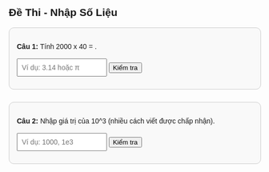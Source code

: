 <!DOCTYPE html>
<html lang="vi">
<head>
  <meta charset="UTF-8">
  <title>Đề Thi - Nhiều Đáp Án Đúng</title>
  <style>
    body {
      font-family: Arial, sans-serif;
      margin: 30px;
    }
    .question {
      margin-bottom: 25px;
      padding: 15px;
      border: 1px solid #ccc;
      border-radius: 10px;
      background-color: #f9f9f9;
    }
    input {
      padding: 8px;
      font-size: 14px;
      width: 180px;
    }
    .result {
      margin-top: 10px;
      font-weight: bold;
    }
    .correct {
      color: green;
    }
    .incorrect {
      color: red;
    }
    button {
      margin-top: 10px;
    }
  </style>
</head>
<body>

  <h2>Đề Thi - Nhập Số Liệu </h2>

  <div class="question" data-answers="80000, 80.000">
    <p><strong>Câu 1:</strong> Tính 2000 x 40 = .</p>
    <input type="text" placeholder="Ví dụ: 3.14 hoặc π">
    <button onclick="checkMultipleAnswers(this)">Kiểm tra</button>
    <div class="result"></div>
  </div>

  <div class="question" data-answers="1000,1.000">
    <p><strong>Câu 2:</strong> Nhập giá trị của 10^3 (nhiều cách viết được chấp nhận).</p>
    <input type="text" placeholder="Ví dụ: 1000, 1e3">
    <button onclick="checkMultipleAnswers(this)">Kiểm tra</button>
    <div class="result"></div>
  </div>

  <script>
    function normalizeInput(str) {
      return str.trim().toLowerCase().replace(",", ".");
    }

    function checkMultipleAnswers(button) {
      const container = button.closest('.question');
      const input = container.querySelector('input');
      const resultDiv = container.querySelector('.result');
      const userInput = normalizeInput(input.value);

      const answers = container.getAttribute('data-answers')
                        .split(",")
                        .map(ans => normalizeInput(ans));

      let isCorrect = false;

      // Kiểm tra nếu là số
      const userNum = parseFloat(userInput);
      for (const ans of answers) {
        const ansNum = parseFloat(ans);
        if (!isNaN(userNum) && !isNaN(ansNum)) {
          if (Math.abs(userNum - ansNum) <= 0.01) {
            isCorrect = true;
            break;
          }
        } else if (userInput === ans) { // So sánh chuỗi (ví dụ "π")
          isCorrect = true;
          break;
        }
      }

      if (isCorrect) {
        resultDiv.textContent = "✅ Đúng!";
        resultDiv.className = "result correct";
      } else {
        resultDiv.textContent = `❌ Sai! `;
        resultDiv.className = "result incorrect";
      }
    }
  </script>

</body>
</html>
